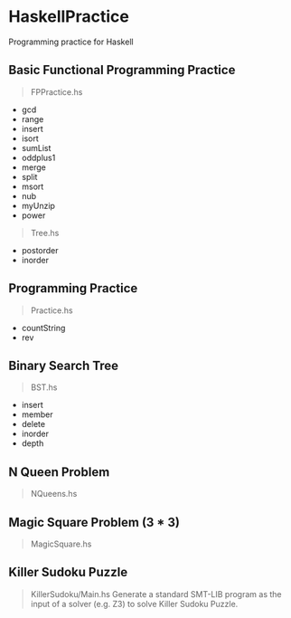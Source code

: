 # HaskellPractice
Programming practice for Haskell

## Basic Functional Programming Practice
> FPPractice.hs
- gcd
- range
- insert
- isort
- sumList
- oddplus1
- merge
- split
- msort
- nub
- myUnzip
- power

> Tree.hs
- postorder
- inorder

## Programming Practice
> Practice.hs
- countString
- rev

## Binary Search Tree
> BST.hs
- insert
- member
- delete
- inorder
- depth

## N Queen Problem
> NQueens.hs

## Magic Square Problem (3 * 3)
> MagicSquare.hs

## Killer Sudoku Puzzle
> KillerSudoku/Main.hs
Generate a standard SMT-LIB program as the input of a solver (e.g. Z3) to solve Killer Sudoku Puzzle.